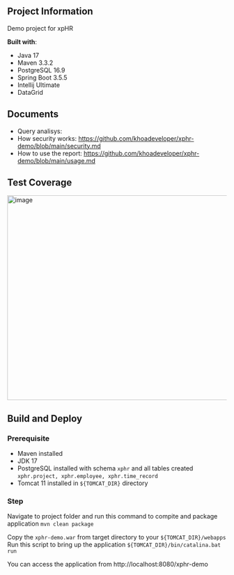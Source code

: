 ## Project Information

Demo project for xpHR

**Built with**:
- Java 17
- Maven 3.3.2
- PostgreSQL 16.9
- Spring Boot 3.5.5
- Intellij Ultimate
- DataGrid
## Documents

- Query analisys:
- How security works: https://github.com/khoadeveloper/xphr-demo/blob/main/security.md
- How to use the report: https://github.com/khoadeveloper/xphr-demo/blob/main/usage.md

## Test Coverage
<img width="1326" height="470" alt="image" src="https://github.com/user-attachments/assets/8c2d76e9-c64b-45ec-82ff-61da5056159c" />

## Build and Deploy

### Prerequisite
- Maven installed
- JDK 17
- PostgreSQL installed with schema `xphr` and all tables created `xphr.project, xphr.employee, xphr.time_record`
- Tomcat 11 installed in `${TOMCAT_DIR}` directory


### Step
Navigate to project folder and run this command to compite and package application
`mvn clean package`

Copy the `xphr-demo.war` from target directory to your `${TOMCAT_DIR}/webapps`
Run this script to bring up the application `${TOMCAT_DIR}/bin/catalina.bat run`

You can access the application from http://localhost:8080/xphr-demo

